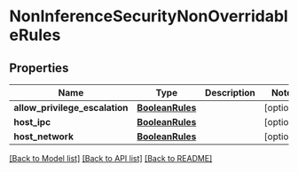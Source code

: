 # NonInferenceSecurityNonOverridableRules

## Properties
Name | Type | Description | Notes
------------ | ------------- | ------------- | -------------
**allow_privilege_escalation** | [**BooleanRules**](BooleanRules.md) |  | [optional] 
**host_ipc** | [**BooleanRules**](BooleanRules.md) |  | [optional] 
**host_network** | [**BooleanRules**](BooleanRules.md) |  | [optional] 

[[Back to Model list]](../README.md#documentation-for-models) [[Back to API list]](../README.md#documentation-for-api-endpoints) [[Back to README]](../README.md)

